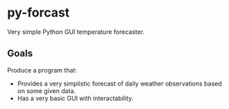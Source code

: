 # py-forcast
Very simple Python GUI temperature forecaster.

## Goals
Produce a program that:
* Provides a very simplistic forecast of daily weather observations based on some given data.
* Has a very basic GUI with interactability.
